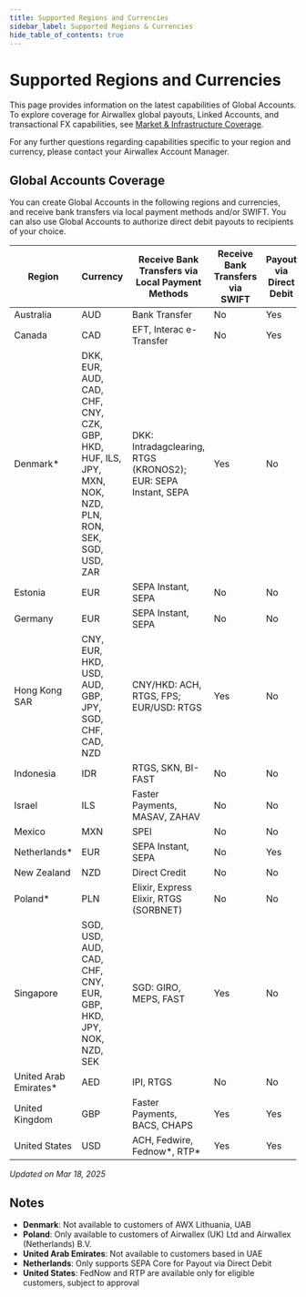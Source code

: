 ```yaml
---
title: Supported Regions and Currencies
sidebar_label: Supported Regions & Currencies
hide_table_of_contents: true
---
```


# Supported Regions and Currencies

This page provides information on the latest capabilities of Global Accounts. To explore coverage for Airwallex global payouts, Linked Accounts, and transactional FX capabilities, see [Market & Infrastructure Coverage](/docs/market-coverage).

For any further questions regarding capabilities specific to your region and currency, please contact your Airwallex Account Manager.

## Global Accounts Coverage

You can create Global Accounts in the following regions and currencies, and receive bank transfers via local payment methods and/or SWIFT. You can also use Global Accounts to authorize direct debit payouts to recipients of your choice.

| Region                 | Currency                                                                                                | Receive Bank Transfers via Local Payment Methods               | Receive Bank Transfers via SWIFT | Payout via Direct Debit |
| ---------------------- | ------------------------------------------------------------------------------------------------------- | -------------------------------------------------------------- | -------------------------------- | ----------------------- |
| Australia              | AUD                                                                                                     | Bank Transfer                                                  | No                               | Yes                     |
| Canada                 | CAD                                                                                                     | EFT, Interac e-Transfer                                        | No                               | Yes                     |
| Denmark\*              | DKK, EUR, AUD, CAD, CHF, CNY, CZK, GBP, HKD, HUF, ILS, JPY, MXN, NOK, NZD, PLN, RON, SEK, SGD, USD, ZAR | DKK: Intradagclearing, RTGS (KRONOS2); EUR: SEPA Instant, SEPA | Yes                              | No                      |
| Estonia                | EUR                                                                                                     | SEPA Instant, SEPA                                             | No                               | No                      |
| Germany                | EUR                                                                                                     | SEPA Instant, SEPA                                             | No                               | No                      |
| Hong Kong SAR          | CNY, EUR, HKD, USD, AUD, GBP, JPY, SGD, CHF, CAD, NZD                                                   | CNY/HKD: ACH, RTGS, FPS; EUR/USD: RTGS                         | Yes                              | No                      |
| Indonesia              | IDR                                                                                                     | RTGS, SKN, BI-FAST                                             | No                               | No                      |
| Israel                 | ILS                                                                                                     | Faster Payments, MASAV, ZAHAV                                  | No                               | No                      |
| Mexico                 | MXN                                                                                                     | SPEI                                                           | No                               | No                      |
| Netherlands\*          | EUR                                                                                                     | SEPA Instant, SEPA                                             | No                               | Yes                     |
| New Zealand            | NZD                                                                                                     | Direct Credit                                                  | No                               | No                      |
| Poland\*               | PLN                                                                                                     | Elixir, Express Elixir, RTGS (SORBNET)                         | No                               | No                      |
| Singapore              | SGD, USD, AUD, CAD, CHF, CNY, EUR, GBP, HKD, JPY, NOK, NZD, SEK                                         | SGD: GIRO, MEPS, FAST                                          | Yes                              | No                      |
| United Arab Emirates\* | AED                                                                                                     | IPI, RTGS                                                      | No                               | No                      |
| United Kingdom         | GBP                                                                                                     | Faster Payments, BACS, CHAPS                                   | Yes                              | Yes                     |
| United States          | USD                                                                                                     | ACH, Fedwire, Fednow*, RTP*                                    | Yes                              | Yes                     |

_Updated on Mar 18, 2025_

## Notes

- **Denmark**: Not available to customers of AWX Lithuania, UAB
- **Poland**: Only available to customers of Airwallex (UK) Ltd and Airwallex (Netherlands) B.V.
- **United Arab Emirates**: Not available to customers based in UAE
- **Netherlands**: Only supports SEPA Core for Payout via Direct Debit
- **United States**: FedNow and RTP are available only for eligible customers, subject to approval
